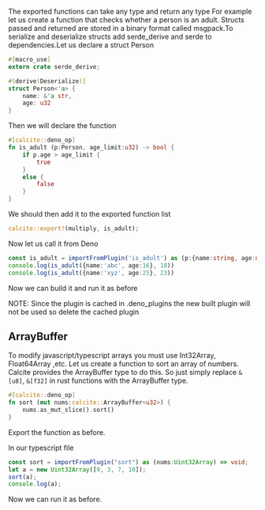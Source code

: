 The exported functions can take any type and return any type
For example let us create a function that checks whether a person is an adult. 
Structs passed and returned are stored in a binary format called msgpack.To serialize and deserialize structs add serde_derive and serde to dependencies.Let us declare a struct Person
```rust
#[macro_use]
extern crate serde_derive;

#[derive(Deserialize)]
struct Person<'a> {
    name: &'a str,
    age: u32
}
```
Then we will declare the function
```rust
#[calcite::deno_op]
fn is_adult (p:Person, age_limit:u32) -> bool {
    if p.age > age_limit {
        true
    }
    else {
        false
    }
}
```
We should then add it to the exported function list
```rust
calcite::export!(multiply, is_adult);
```

Now let us call it from Deno
```ts
const is_adult = importFromPlugin('is_adult') as (p:{name:string, age:number}, age_limit:number) => boolean
console.log(is_adult({name:'abc', age:16}, 18))
console.log(is_adult({name:'xyz', age:25}, 23))
```

Now we can build it and run it as before

NOTE:
Since the plugin is cached in .deno_plugins the new built plugin will not be used so delete the cached plugin

## ArrayBuffer
To modify javascript/typescript arrays you must use Int32Array, Float64Array ,etc.
Let us create a function to sort an array of numbers.
Calcite provides the ArrayBuffer type to do this. So just simply replace `&[u8]`, `&[f32]` in rust functions with the ArrayBuffer type.
```rust
#[calcite::deno_op]
fn sort (mut nums:calcite::ArrayBuffer<u32>) {
    nums.as_mut_slice().sort()
}
```
Export the function as before.

In our typescript file
```ts
const sort = importFromPlugin("sort") as (nums:Uint32Array) => void;
let a = new Uint32Array([9, 3, 7, 10]);
sort(a);
console.log(a);
```

Now we can run it as before.